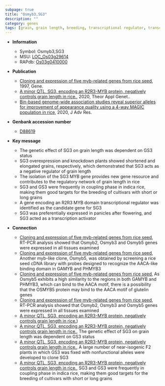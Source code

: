 ```yaml
---
subpage: true
title: "Osmyb3,SG3"
description: ""
category: genes
tags: [grain, grain length, breeding, transcriptional regulator, transcription activator]
---
```


* **Information**  
    + Symbol: Osmyb3,SG3  
    + MSU: [LOC_Os03g29614](http://rice.plantbiology.msu.edu/cgi-bin/ORF_infopage.cgi?orf=LOC_Os03g29614)  
    + RAPdb: [Os03g0410000](http://rapdb.dna.affrc.go.jp/viewer/gbrowse_details/irgsp1?name=Os03g0410000)  

* **Publication**  
    + [Cloning and expression of five myb-related genes from rice seed](http://www.ncbi.nlm.nih.gov/pubmed?term=Cloning+and+expression+of+five+myb-related+genes+from+rice+seed%5BTitle%5D), 1997, Gene.
    + [A minor QTL, SG3, encoding an R2R3-MYB protein, negatively controls grain length in rice.](http://www.ncbi.nlm.nih.gov/pubmed?term=A+minor+QTL,+SG3,+encoding+an+R2R3-MYB+protein,+negatively+controls+grain+length+in+rice.%5BTitle%5D), 2020, Theor Appl Genet..
    + [Bin-based genome-wide association studies reveal superior alleles for improvement of appearance quality using a 4-way MAGIC population in rice](http://www.ncbi.nlm.nih.gov/pubmed?term=Bin-based+genome-wide+association+studies+reveal+superior+alleles+for+improvement+of+appearance+quality+using+a+4-way+MAGIC+population+in+rice%5BTitle%5D), 2020, J Adv Res.

* **Genbank accession number**  
    + [D88619](http://www.ncbi.nlm.nih.gov/nuccore/D88619)

* **Key message**  
    + The genetic effect of SG3 on grain length was dependent on GS3 status
    + SG3 overexpression and knockdown plants showed shortened and elongated grains, respectively, which demonstrated that SG3 acts as a negative regulator of grain length
    + The isolation of the SG3 MYB gene provides new gene resource and contributes to the regulatory network of grain length in rice
    + SG3 and GS3 were frequently in coupling phase in indica rice, making them good targets for the breeding of cultivars with short or long grains
    + A gene encoding an R2R3 MYB domain transcriptional regulator was identified as the candidate gene for SG3
    + SG3 was preferentially expressed in panicles after flowering, and SG3 acted as a transcription activator

* **Connection**  
    + [Cloning and expression of five myb-related genes from rice seed](http://www.ncbi.nlm.nih.gov/pubmed?term=Cloning+and+expression+of+five+myb-related+genes+from+rice+seed%5BTitle%5D), RT-PCR analysis showed that Osmyb2, Osmyb3 and Osmyb5 genes were expressed in all tissues examined
    + [Cloning and expression of five myb-related genes from rice seed](http://www.ncbi.nlm.nih.gov/pubmed?term=Cloning+and+expression+of+five+myb-related+genes+from+rice+seed%5BTitle%5D), Another myb-like clone, Osmyb5, was obtained by screening a rice seed cDNA library with probes designed to recognize the AACA-like binding domain in GAMYB and PHMYB3
    + [Cloning and expression of five myb-related genes from rice seed](http://www.ncbi.nlm.nih.gov/pubmed?term=Cloning+and+expression+of+five+myb-related+genes+from+rice+seed%5BTitle%5D), As Osmyb5 exhibits a high similarity to the regions in both GAMYB and PHMYB3, which can bind to the AACA motif, there is a possibility that the OSMYB5 protein may bind to the AACA motif of glutelin genes
    + [Cloning and expression of five myb-related genes from rice seed](http://www.ncbi.nlm.nih.gov/pubmed?term=Cloning+and+expression+of+five+myb-related+genes+from+rice+seed%5BTitle%5D), RT-PCR analysis showed that Osmyb2, Osmyb3 and Osmyb5 genes were expressed in all tissues examined
    + [A minor QTL, SG3, encoding an R2R3-MYB protein, negatively controls grain length in rice.](GS3))
    + [A minor QTL, SG3, encoding an R2R3-MYB protein, negatively controls grain length in rice.](http://www.ncbi.nlm.nih.gov/pubmed?term=A+minor+QTL,+SG3,+encoding+an+R2R3-MYB+protein,+negatively+controls+grain+length+in+rice.%5BTitle%5D),  The genetic effect of SG3 on grain length was dependent on GS3 status
    + [A minor QTL, SG3, encoding an R2R3-MYB protein, negatively controls grain length in rice.](http://www.ncbi.nlm.nih.gov/pubmed?term=A+minor+QTL,+SG3,+encoding+an+R2R3-MYB+protein,+negatively+controls+grain+length+in+rice.%5BTitle%5D),  A large number of near-isogenic F2 plants in which GS3 was fixed with nonfunctional alleles were developed to clone SG3
    + [A minor QTL, SG3, encoding an R2R3-MYB protein, negatively controls grain length in rice.](http://www.ncbi.nlm.nih.gov/pubmed?term=A+minor+QTL,+SG3,+encoding+an+R2R3-MYB+protein,+negatively+controls+grain+length+in+rice.%5BTitle%5D),  SG3 and GS3 were frequently in coupling phase in indica rice, making them good targets for the breeding of cultivars with short or long grains




